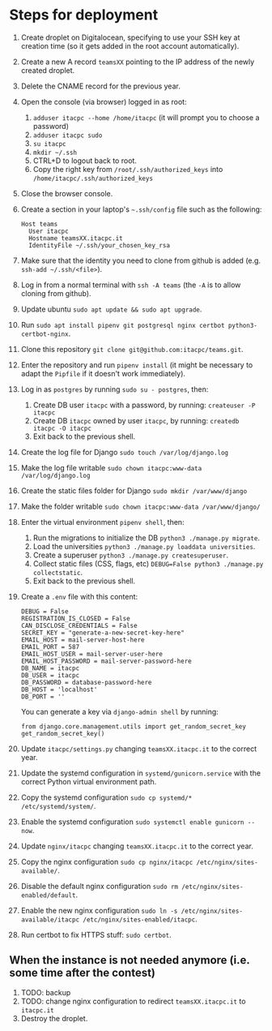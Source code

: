 # Steps for deployment

1. Create droplet on Digitalocean, specifying to use your SSH key at creation time (so it gets added in the root account automatically).
1. Create a new A record `teamsXX` pointing to the IP address of the newly created droplet.
1. Delete the CNAME record for the previous year.
1. Open the console (via browser) logged in as root:
    1. `adduser itacpc --home /home/itacpc` (it will prompt you to choose a password)
    1. `adduser itacpc sudo`
    1. `su itacpc`
    1. `mkdir ~/.ssh`
    1. CTRL+D to logout back to root.
    1. Copy the right key from `/root/.ssh/authorized_keys` into `/home/itacpc/.ssh/authorized_keys`
1. Close the browser console.
1. Create a section in your laptop's `~.ssh/config` file such as the following:
    ```
    Host teams
      User itacpc
      Hostname teamsXX.itacpc.it
      IdentityFile ~/.ssh/your_chosen_key_rsa
    ```
1. Make sure that the identity you need to clone from github is added (e.g. `ssh-add ~/.ssh/<file>`).
1. Log in from a normal terminal with `ssh -A teams` (the `-A` is to allow cloning from github).
1. Update ubuntu `sudo apt update && sudo apt upgrade`.
1. Run `sudo apt install pipenv git postgresql nginx certbot python3-certbot-nginx`.
1. Clone this repository `git clone git@github.com:itacpc/teams.git`.
1. Enter the repository and run `pipenv install` (it might be necessary to adapt the `Pipfile` if it doesn't work immediately).
1. Log in as `postgres` by running `sudo su - postgres`, then:
    1. Create DB user `itacpc` with a password, by running: `createuser -P itacpc`
    1. Create DB `itacpc` owned by user `itacpc`, by running: `createdb itacpc -O itacpc`
    1. Exit back to the previous shell.
1. Create the log file for Django `sudo touch /var/log/django.log`
1. Make the log file writable `sudo chown itacpc:www-data /var/log/django.log`
1. Create the static files folder for Django `sudo mkdir /var/www/django`
1. Make the folder writable `sudo chown itacpc:www-data /var/www/django/`
1. Enter the virtual environment `pipenv shell`, then:
    1. Run the migrations to initialize the DB `python3 ./manage.py migrate`.
    1. Load the universities `python3 ./manage.py loaddata universities`.
    1. Create a superuser `python3 ./manage.py createsuperuser`.
    1. Collect static files (CSS, flags, etc) `DEBUG=False python3 ./manage.py collectstatic`.
    1. Exit back to the previous shell.
1. Create a `.env` file with this content:
    ```
    DEBUG = False
    REGISTRATION_IS_CLOSED = False
    CAN_DISCLOSE_CREDENTIALS = False
    SECRET_KEY = "generate-a-new-secret-key-here"
    EMAIL_HOST = mail-server-host-here
    EMAIL_PORT = 587
    EMAIL_HOST_USER = mail-server-user-here
    EMAIL_HOST_PASSWORD = mail-server-password-here
    DB_NAME = itacpc
    DB_USER = itacpc
    DB_PASSWORD = database-password-here
    DB_HOST = 'localhost'
    DB_PORT = ''
    ```

    You can generate a key via `django-admin shell` by running:
    ```
    from django.core.management.utils import get_random_secret_key
    get_random_secret_key()
    ```
1. Update `itacpc/settings.py` changing `teamsXX.itacpc.it` to the correct year.
1. Update the systemd configuration in `systemd/gunicorn.service` with the correct Python virtual environment path.
1. Copy the systemd configuration `sudo cp systemd/* /etc/systemd/system/`.
1. Enable the systemd configuration `sudo systemctl enable gunicorn --now`.
1. Update `nginx/itacpc` changing `teamsXX.itacpc.it` to the correct year.
1. Copy the nginx configuration `sudo cp nginx/itacpc /etc/nginx/sites-available/`.
1. Disable the default nginx configuration `sudo rm /etc/nginx/sites-enabled/default`.
1. Enable the new nginx configuration `sudo ln -s /etc/nginx/sites-available/itacpc /etc/nginx/sites-enabled/itacpc`.
1. Run certbot to fix HTTPS stuff: `sudo certbot`.

## When the instance is not needed anymore (i.e. some time after the contest)

1. TODO: backup
1. TODO: change nginx configuration to redirect `teamsXX.itacpc.it` to `itacpc.it`
1. Destroy the droplet.
